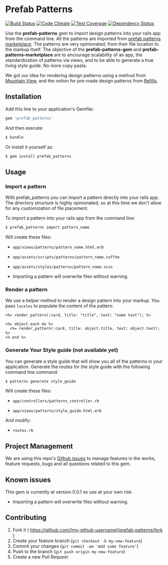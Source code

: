 # Prefab Patterns

[![Build Status](https://semaphoreci.com/api/v1/projects/8df9cc81-1674-46bb-ad83-db47325d9816/502915/shields_badge.svg)](https://semaphoreci.com/jasonramirez/prefab-patterns)
[![Code Climate](https://codeclimate.com/github/jasonramirez/prefab-patterns/badges/gpa.svg)](https://codeclimate.com/github/jasonramirez/prefab-patterns)
[![Test Coverage](https://codeclimate.com/github/jasonramirez/prefab-patterns/badges/coverage.svg)](https://codeclimate.com/github/jasonramirez/prefab-patterns/coverage)
[![Dependency Status](https://gemnasium.com/jasonramirez/prefab-patterns.svg)](https://gemnasium.com/jasonramirez/prefab-patterns)

Use the **prefab-patterns** gem to import design patterns into your rails app
from the command line. All the patterns are imported from [prefab patterns
marketplace](https://prefab-patterns-marketplace.herokuapp.com). The patterns
are very opinionated; from their file location to the markup itself. The
objective of the **prefab-patterns-gem** and **prefab-patterns-marketplace** are
to encourage scalability of an app, the standardization of patterns via views,
and to be able to generate a true living style guide. No more copy pasta. 

We got our idea for rendering design patterns using a method from
[Mountain View](https://github.com/jgnatch/mountain_view), and the notion
for pre-made design patterns from
[Refills](https://github.com/thoughtbot/refills).

## Installation

Add this line to your application's Gemfile:

```ruby
gem 'prefab_patterns'
```

And then execute:

```bash
$ bundle
```

Or install it yourself as:

```bash
$ gem install prefab_patterns
```

## Usage

### Import a pattern

With prefab_patterns you can import a pattern directly into your rails
app. The directory structure is highly opinionated, so at this time we
don't allow for any customization of file placement.

To import a pattern into your rails app from the command line:

```bash
$ prefab_patterns import pattern_name
```

Will create these files:

  * `app/views/patterns/pattern_name.html.erb`

  * `app/assets/scripts/patterns/pattern_name.coffee`

  * `app/assets/styles/patterns/pattern_name.scss`

  * Importing a pattern will overwrite files without warning.

### Render a pattern

We use a helper method to render a design pattern into your markup. You
pass `locales` to populate the content of the pattern:

```erb
<%= render_pattern(:card, title: "title", text: "some text"); %>
```

```erb
<%= object.each do %>
  <%= render_pattern(:card, title: object.title, text: object.text); %>
<% end %>
```

### Generate Your Style guide (not available yet)

You can generate a style guide that will show you all of the patterns in
your application. Generate the routes for the style guide with the
following command line command:

```bash
$ patterns generate style_guide
```

Will create these files:

  * `app/controllers/patterns_controller.rb`

  * `app/views/patterns/style_guide.html.erb`

And modify:

  * `routes.rb`

## Project Management

We are using this repo's [Github
issues](https://github.com/jasonramirez/prefab-patterns/issues)
to manage features in the works, feature requests, bugs and
all questions related to this gem.

## Known issues

This gem is currently at version 0.0.1 so use at your own risk.

* Importing a pattern will overwrite files without warning.

## Contributing

1. Fork it ( https://github.com/[my-github-username]/prefab-patterns/fork )
2. Create your feature branch (`git checkout -b my-new-feature`)
3. Commit your changes (`git commit -am 'Add some feature'`)
4. Push to the branch (`git push origin my-new-feature`)
5. Create a new Pull Request
